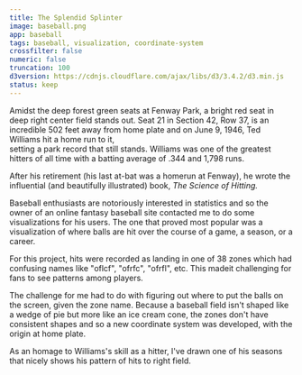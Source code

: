 ```yaml
---
title: The Splendid Splinter
image: baseball.png
app: baseball
tags: baseball, visualization, coordinate-system
crossfilter: false
numeric: false
truncation: 100
d3version: https://cdnjs.cloudflare.com/ajax/libs/d3/3.4.2/d3.min.js
status: keep
---
```




Amidst the deep forest green seats at Fenway Park, a bright red seat in deep right center field stands out.
Seat 21 in Section 42, Row 37, is an incredible 
502 feet away from home plate and on June 9, 1946, Ted Williams hit a home run to it,  
setting a park record that still stands. Williams was 
one of the greatest hitters of all time with a batting average of .344 and 1,798 runs. 

After his retirement (his last at-bat was a homerun at Fenway), he wrote the influential 
(and beautifully illustrated) book, *The Science of Hitting.*  

Baseball enthusiasts are notoriously interested in statistics and so the owner of 
an online fantasy baseball site contacted me to do some visualizations for his users. The 
one that proved most popular was a visualization of where balls are hit over the 
course of a game, a season, or a career. 
 
For this project, hits were recorded as landing in one of 38 zones which had confusing names 
like "oflcf", "ofrfc", "ofrfl", etc. This madeit challenging for fans to see patterns 
among players.

The challenge for me had to do with figuring out where to put the balls on the screen, given 
the zone name. Because a baseball field isn't shaped like a wedge of pie but more like an 
ice cream cone, the zones don't have consistent shapes and so a new coordinate system was 
developed, with the origin at home plate.

As an homage to Williams's skill as a hitter, I've drawn one of his seasons that nicely shows 
his pattern of hits to right field.




